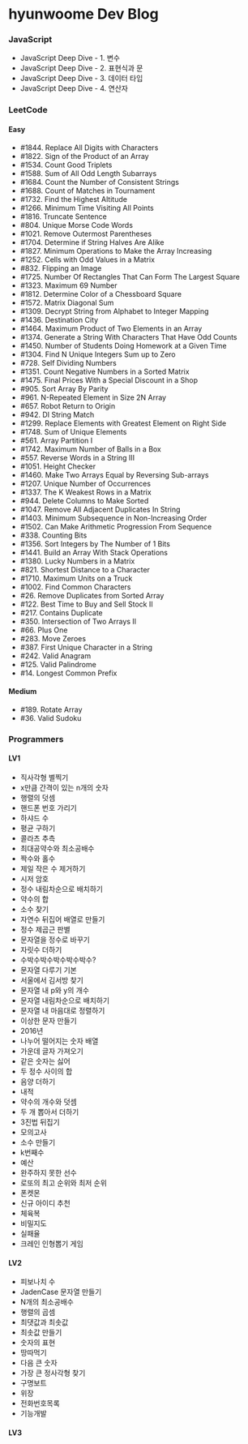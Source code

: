 # hyunwoome Dev Blog

### JavaScript

- JavaScript Deep Dive - 1. 변수
- JavaScript Deep Dive - 2. 표현식과 문
- JavaScript Deep Dive - 3. 데이터 타입
- JavaScript Deep Dive - 4. 연산자

### LeetCode

#### Easy

- #1844. Replace All Digits with Characters
- #1822. Sign of the Product of an Array
- #1534. Count Good Triplets
- #1588. Sum of All Odd Length Subarrays
- #1684. Count the Number of Consistent Strings
- #1688. Count of Matches in Tournament
- #1732. Find the Highest Altitude
- #1266. Minimum Time Visiting All Points
- #1816. Truncate Sentence
- #804. Unique Morse Code Words
- #1021. Remove Outermost Parentheses
- #1704. Determine if String Halves Are Alike
- #1827. Minimum Operations to Make the Array Increasing
- #1252. Cells with Odd Values in a Matrix
- #832. Flipping an Image
- #1725. Number Of Rectangles That Can Form The Largest Square
- #1323. Maximum 69 Number
- #1812. Determine Color of a Chessboard Square
- #1572. Matrix Diagonal Sum
- #1309. Decrypt String from Alphabet to Integer Mapping
- #1436. Destination City
- #1464. Maximum Product of Two Elements in an Array
- #1374. Generate a String With Characters That Have Odd Counts
- #1450. Number of Students Doing Homework at a Given Time
- #1304. Find N Unique Integers Sum up to Zero
- #728. Self Dividing Numbers
- #1351. Count Negative Numbers in a Sorted Matrix
- #1475. Final Prices With a Special Discount in a Shop
- #905. Sort Array By Parity
- #961. N-Repeated Element in Size 2N Array
- #657. Robot Return to Origin
- #942. DI String Match
- #1299. Replace Elements with Greatest Element on Right Side
- #1748. Sum of Unique Elements
- #561. Array Partition I
- #1742. Maximum Number of Balls in a Box
- #557. Reverse Words in a String III
- #1051. Height Checker
- #1460. Make Two Arrays Equal by Reversing Sub-arrays
- #1207. Unique Number of Occurrences
- #1337. The K Weakest Rows in a Matrix
- #944. Delete Columns to Make Sorted
- #1047. Remove All Adjacent Duplicates In String
- #1403. Minimum Subsequence in Non-Increasing Order
- #1502. Can Make Arithmetic Progression From Sequence
- #338. Counting Bits
- #1356. Sort Integers by The Number of 1 Bits
- #1441. Build an Array With Stack Operations
- #1380. Lucky Numbers in a Matrix
- #821. Shortest Distance to a Character
- #1710. Maximum Units on a Truck
- #1002. Find Common Characters
- #26. Remove Duplicates from Sorted Array
- #122. Best Time to Buy and Sell Stock II
- #217. Contains Duplicate
- #350. Intersection of Two Arrays II
- #66. Plus One
- #283. Move Zeroes
- #387. First Unique Character in a String
- #242. Valid Anagram
- #125. Valid Palindrome
- #14. Longest Common Prefix

#### Medium

- #189. Rotate Array
- #36. Valid Sudoku

### Programmers

#### LV1

- 직사각형 별찍기
- x만큼 간격이 있는 n개의 숫자
- 행렬의 덧셈
- 핸드폰 번호 가리기
- 하샤드 수
- 평균 구하기
- 콜라츠 추측
- 최대공약수와 최소공배수
- 짝수와 홀수
- 제일 작은 수 제거하기
- 시저 암호
- 정수 내림차순으로 배치하기
- 약수의 합
- 소수 찾기
- 자연수 뒤집어 배열로 만들기
- 정수 제곱근 판별
- 문자열을 정수로 바꾸기
- 자릿수 더하기
- 수박수박수박수박수박수?
- 문자열 다루기 기본
- 서울에서 김서방 찾기
- 문자열 내 p와 y의 개수
- 문자열 내림차순으로 배치하기
- 문자열 내 마음대로 정렬하기
- 이상한 문자 만들기
- 2016년
- 나누어 떨어지는 숫자 배열
- 가운데 글자 가져오기
- 같은 숫자는 싫어
- 두 정수 사이의 합
- 음양 더하기
- 내적
- 약수의 개수와 덧셈
- 두 개 뽑아서 더하기
- 3진법 뒤집기
- 모의고사
- 소수 만들기
- k번째수
- 예산
- 완주하지 못한 선수
- 로또의 최고 순위와 최저 순위
- 폰켓몬
- 신규 아이디 추천
- 체육복
- 비밀지도
- 실패율
- 크레인 인형뽑기 게임

#### LV2

- 피보나치 수
- JadenCase 문자열 만들기
- N개의 최소공배수
- 행렬의 곱셈
- 최댓값과 최솟값
- 최솟값 만들기
- 숫자의 표현
- 땅따먹기
- 다음 큰 숫자
- 가장 큰 정사각형 찾기
- 구명보트
- 위장
- 전화번호목록
- 기능개발

#### LV3
